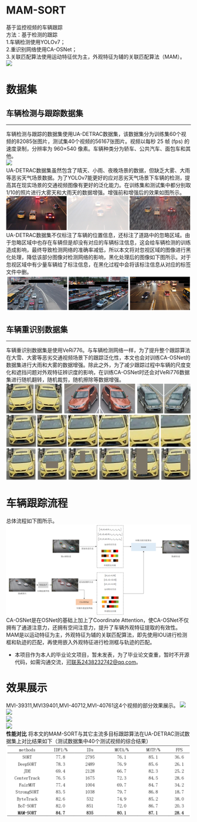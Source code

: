 # MAM-SORT
基于监控视频的车辆跟踪<br>
方法：基于检测的跟踪<br>
1.车辆检测使用YOLOv7；<br>
2.重识别网络使用CA-OSNet；<br>
3.关联匹配算法使用运动特征优为主，外观特征为辅的关联匹配算法（MAM）。<br>
![](https://github.com/wuchuimao/MAM-SORT/raw/main/images/MVI-39311.gif)<br>
# 数据集
## 车辆检测与跟踪数据集
-----
车辆检测与跟踪的数据集使用UA-DETRAC数据集，该数据集分为训练集60个视频的82085张图片，测试集40个视频的56167张图片。视频以每秒 25 帧 (fps) 的速度录制，分辨率为 960×540 像素。车辆种类分为轿车、公共汽车、面包车和其他。<br>
![](https://github.com/wuchuimao/MAM-SORT/raw/main/images/UA-DETRAC.jpg)<br>
UA-DETRAC数据集虽然包含了晴天、小雨、夜晚场景的数据，但缺乏大雾、大雨等恶劣天气场景数据。为了YOLOv7能更好的应对恶劣天气场景下车辆的检测，提高其在现实场景的交通视频图像有更好的泛化能力。在训练集和测试集中都分别取1/10的照片进行大雾天和大雨天的数据增强。增强前和增强后的效果如图所示。<br>
![](https://github.com/wuchuimao/MAM-SORT/raw/main/images/rain.jpg)<br>
UA-DETRAC数据集不仅标注了车辆的位置信息，还标注了道路中的忽略区域。由于忽略区域中也存在车辆但是却没有对应的车辆标注信息，这会给车辆检测的训练造成影响，最终导致检测网络的准确率减低，所以本文将对忽视区域的图像进行黑化处理，降低该部分图像对检测网络的影响，黑化处理后的图像如下图所示。对于忽视区域中有少量车辆给了标注信息，在黑化过程中会将该标注信息从对应的标签文件中删。<br>
![](https://github.com/wuchuimao/MAM-SORT/raw/main/images/ignore.jpg)<br>
## 车辆重识别数据集
-------
车辆重识别数据集是使用VeRi776。与车辆检测网络一样，为了提升整个跟踪算法在大雪、大雾等恶劣交通视频场景下的跟踪泛化性，本文也会对训练CA-OSNet的数据集进行大雨和大雾的数据增强。除此之外，为了减少跟踪过程中车辆的尺度变化和遮挡问题对外观特征辨识度的影响，在训练CA-OSNet时还会对VeRi776数据集进行随机翻转，随机裁剪，随机擦除等数据增强。
![](https://github.com/wuchuimao/MAM-SORT/raw/main/images/reid.jpg)<br>
# 车辆跟踪流程
总体流程如下图所示。<br>
![](https://github.com/wuchuimao/MAM-SORT/raw/main/images/MAM-SORT.jpg)<br>
CA-OSNet是在OSNet的基础上加上了Coordinate Attention，使CA-OSNet不仅拥有了通道注意力，还拥有空间注意力，提升了车辆外观特征提取的有效性。
MAM是以运动特征为主，外观特征为辅的关联匹配算法，即先使用IOU进行检测框和轨迹的匹配，再使用嵌入外观特征进行检测框与轨迹的匹配。<br>
* 本项目作为本人的毕业论文项目，暂未发表，为了毕业论文查重，暂时不开源代码，如需沟通交流，可联系2438232742@qq.com。<br>
# 效果展示
MVI-39311,MVI39401,MVI-40712,MVI-40761这4个视频的部分效果展示。
![](https://github.com/wuchuimao/MAM-SORT/raw/main/images/MVI-39311-ignore.gif)<br>
![](https://github.com/wuchuimao/MAM-SORT/raw/main/images/MVI-39401.gif)<br>
![](https://github.com/wuchuimao/MAM-SORT/raw/main/images/MVI-40712.gif)<br>
![](https://github.com/wuchuimao/MAM-SORT/raw/main/images/MVI-40761.gif)<br>
**性能对比**
将本文的MAM-SORT与其它主流多目标跟踪算法在UA-DETRAC测试数据集上对比结果如下（测试数据集中40个测试视频的综合结果）<br>
![](https://github.com/wuchuimao/MAM-SORT/raw/main/images/results.jpg)<br>



